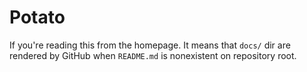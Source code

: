# Potato

If you're reading this from the homepage. It means that `docs/` dir are
rendered by GitHub when `README.md` is nonexistent on repository root.
